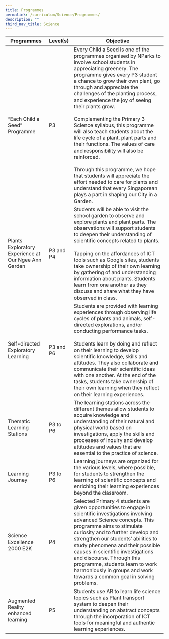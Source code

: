 ```yaml
---
title: Programmes
permalink: /curriculum/Science/Programmes/
description: ""
third_nav_title: Science
---
```

| Programmes | Level(s) | Objective |
| -------- | -------- | -------- |
| “Each Child a Seed” Programme     | P3     | Every Child a Seed is one of the programmes organised by NParks to involve school students in appreciating greenery. The programme gives every P3 student a chance to grow their own plant, go through and appreciate the challenges of the planting process, and experience the joy of seeing their plants grow.<br><br>Complementing the Primary 3 Science syllabus, this programme will also teach students about the life cycle of a plant, plant parts and their functions. The values of care and responsibility will also be reinforced.<br><br>Through this programme, we hope that students will appreciate the effort needed to care for plants and understand that every Singaporean plays a part in shaping our City in a Garden.     |
|Plants Exploratory Experience at Our Ngee Ann Garden|P3 and P4|Students will be able to visit the school garden to observe and explore plants and plant parts. The observations will support students to deepen their understanding of scientific concepts related to plants.<br><br>Tapping on the affordances of ICT tools such as Google sites, students take ownership of their own learning by gathering of and understanding information about plants. Students learn from one another as they discuss and share what they have observed in class.| 
|Self-directed Exploratory Learning|P3 and P6|Students are provided with learning experiences through observing life cycles of plants and animals, self-directed explorations, and/or conducting performance tasks.<br><br>Students learn by doing and reflect on their learning to develop scientific knowledge, skills and attitudes. They also collaborate and communicate their scientific ideas with one another. At the end of the tasks, students take ownership of their own learning when they reflect on their learning experiences.|
|Thematic Learning Stations|P3 to P6|The learning stations across the different themes allow students to acquire knowledge and understanding of their natural and physical world based on investigations, apply the skills and processes of inquiry and develop attitudes and values that are essential to the practice of science.|
|Learning Journey|P3 to P6|Learning journeys are organized for the various levels, where possible, for students to strengthen the learning of scientific concepts and enriching their learning experiences beyond the classroom.
|Science Excellence 2000 E2K|P4|Selected Primary 4 students are given opportunities to engage in scientific investigations involving advanced Science concepts. This programme aims to stimulate curiosity and to further develop and strengthen our students’ abilities to study phenomena and their possible causes in scientific investigations and discourse. Through this programme, students learn to work harmoniously in groups and work towards a common goal in solving problems.
|Augmented Reality enhanced learning|P5|Students use AR to learn life science topics such as Plant transport system to deepen their understanding on abstract concepts through the incorporation of ICT tools for meaningful and authentic learning experiences.
